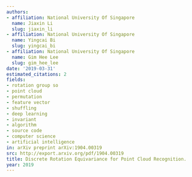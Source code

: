 ```yaml
---
authors:
- affiliation: National University Of Singapore
  name: Jiaxin Li
  slug: jiaxin_li
- affiliation: National University Of Singapore
  name: Yingcai Bi
  slug: yingcai_bi
- affiliation: National University Of Singapore
  name: Gim Hee Lee
  slug: gim_hee_lee
date: '2019-03-31'
estimated_citations: 2
fields:
- rotation group so
- point cloud
- permutation
- feature vector
- shuffling
- deep learning
- invariant
- algorithm
- source code
- computer science
- artificial intelligence
in: arXiv preprint arXiv:1904.00319
src: http://export.arxiv.org/pdf/1904.00319
title: Discrete Rotation Equivariance for Point Cloud Recognition.
year: 2019
---
```

